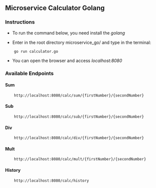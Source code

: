## Microservice Calculator Golang

### Instructions

- To run the command below, you need install the *golang*

- Enter in the root directory microservice_go/ and type in the terminal:

```
    go run calculator.go
```

- You can open the browser and access *localhost:8080*

### Available Endpoints

#### Sum

```
    http://localhost:8080/calc/sum/{firstNumber}/{secondNumber}
```

#### Sub

```
    http://localhost:8080/calc/sub/{firstNumber}/{secondNumber}
```

#### Div

```
    http://localhost:8080/calc/div/{firstNumber}/{secondNumber}
```

#### Mult

```
    http://localhost:8080/calc/mult/{firstNumber}/{secondNumber}
```

#### History

```
    http://localhost:8080/calc/history
```